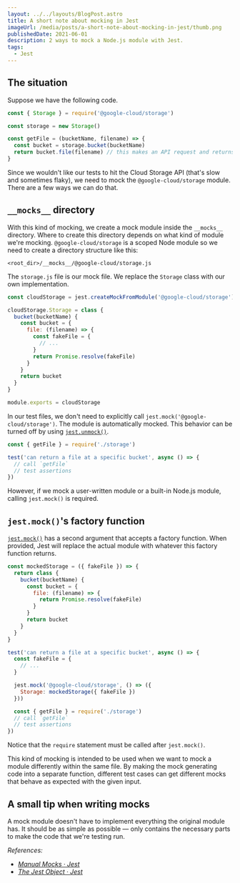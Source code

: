 ```yaml
---
layout: ../../layouts/BlogPost.astro
title: A short note about mocking in Jest
imageUrl: /media/posts/a-short-note-about-mocking-in-jest/thumb.png
publishedDate: 2021-06-01
description: 2 ways to mock a Node.js module with Jest.
tags:
  - Jest
---
```


## The situation

Suppose we have the following code.

```javascript
const { Storage } = require('@google-cloud/storage')

const storage = new Storage()

const getFile = (bucketName, filename) => {
  const bucket = storage.bucket(bucketName)
  return bucket.file(filename) // this makes an API request and returns a Promise
}
```

Since we wouldn't like our tests to hit the Cloud Storage API (that's slow and sometimes flaky), we need to mock the `@google-cloud/storage` module. There are a few ways we can do that.

## `__mocks__` directory

With this kind of mocking, we create a mock module inside the `__mocks__` directory. Where to create this directory depends on what kind of module we're mocking. `@google-cloud/storage` is a scoped Node module so we need to create a directory structure like this:

```
<root_dir>/__mocks__/@google-cloud/storage.js
```

The `storage.js` file is our mock file. We replace the `Storage` class with our own implementation.

```javascript
const cloudStorage = jest.createMockFromModule('@google-cloud/storage')

cloudStorage.Storage = class {
  bucket(bucketName) {
    const bucket = {
      file: (filename) => {
        const fakeFile = {
          // ...
        }
        return Promise.resolve(fakeFile)
      }
    }
    return bucket
  }
}

module.exports = cloudStorage
```

In our test files, we don't need to explicitly call `jest.mock('@google-cloud/storage')`. The module is automatically mocked. This behavior can be turned off by using [`jest.unmock()`](https://jestjs.io/docs/jest-object#jestunmockmodulename).

```javascript
const { getFile } = require('./storage')

test('can return a file at a specific bucket', async () => {
  // call `getFile`
  // test assertions
})
```

However, if we mock a user-written module or a built-in Node.js module, calling `jest.mock()` is required.

## `jest.mock()`'s factory function

[`jest.mock()`](https://jestjs.io/docs/jest-object#jestmockmodulename-factory-options) has a second argument that accepts a factory function. When provided, Jest will replace the actual module with whatever this factory function returns.

```javascript
const mockedStorage = ({ fakeFile }) => {
  return class {
    bucket(bucketName) {
      const bucket = {
        file: (filename) => {
          return Promise.resolve(fakeFile)
        }
      }
      return bucket
    }
  }
}

test('can return a file at a specific bucket', async () => {
  const fakeFile = {
    // ...
  }

  jest.mock('@google-cloud/storage', () => ({
    Storage: mockedStorage({ fakeFile })
  }))

  const { getFile } = require('./storage')
  // call `getFile`
  // test assertions
})
```

Notice that the `require` statement must be called after `jest.mock()`.

This kind of mocking is intended to be used when we want to mock a module differently within the same file. By making the mock generating code into a separate function, different test cases can get different mocks that behave as expected with the given input.

## A small tip when writing mocks

A mock module doesn't have to implement everything the original module has. It should be as simple as possible — only contains the necessary parts to make the code that we're testing run.

*References:*

- [*Manual Mocks · Jest*](https://jestjs.io/docs/manual-mocks)
- [*The Jest Object · Jest*](https://jestjs.io/docs/jest-object)
